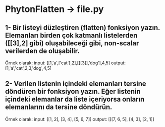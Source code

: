 # PhytonFlatten -> file.py

##  1- Bir listeyi düzleştiren (flatten) fonksiyon yazın. Elemanları birden çok katmanlı listelerden ([[3],2] gibi) oluşabileceği gibi, non-scalar verilerden de oluşabilir. 
Örnek olarak:
input: [[1,'a',['cat'],2],[[[3]],'dog'],4,5]
output: [1,'a','cat',2,3,'dog',4,5]

## 2- Verilen listenin içindeki elemanları tersine döndüren bir fonksiyon yazın. Eğer listenin içindeki elemanlar da liste içeriyorsa onların elemanlarını da tersine döndürün.
Örnek olarak:
input: [[1, 2], [3, 4], [5, 6, 7]]
output: [[[7, 6, 5], [4, 3], [2, 1]]
